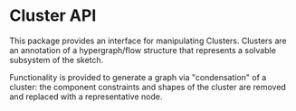 # Cluster API

This package provides an interface for manipulating Clusters. Clusters are an annotation of a hypergraph/flow structure
that represents a solvable subsystem of the sketch.

Functionality is provided to generate a graph via "condensation" of a cluster: the component constraints and shapes of
the cluster are removed and replaced with a representative node.